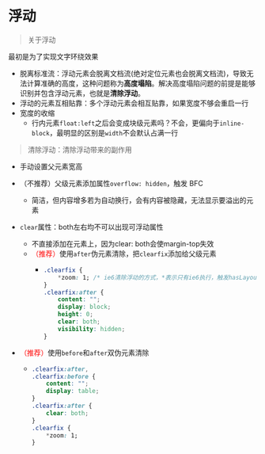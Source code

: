 
# 浮动

> 关于浮动

最初是为了实现文字环绕效果

- 脱离标准流：浮动元素会脱离文档流(绝对定位元素也会脱离文档流)，导致无法计算准确的高度，这种问题称为**高度塌陷**。解决高度塌陷问题的前提是能够识别并包含浮动元素，也就是**清除浮动**。
- 浮动的元素互相贴靠：多个浮动元素会相互贴靠，如果宽度不够会重启一行
- 宽度的收缩
  - 行内元素`float:left`之后会变成块级元素吗？不会，更偏向于`inline-block`，最明显的区别是`width`不会默认占满一行

> 清除浮动：清除浮动带来的副作用

- 手动设置父元素宽高
- （不推荐）父级元素添加属性`overflow: hidden`，触发 BFC

  - 简洁，但内容增多若为自动换行，会有内容被隐藏，无法显示要溢出的元素

- `clear`属性：both左右均不可以出现可浮动属性 
  - 不直接添加在元素上，因为clear: both会使margin-top失效
  - <span style="color: red;">（推荐）</span>使用`after`伪元素清除，把`clearfix`添加给父级元素
    - ```css
      .clearfix {
          *zoom: 1; /* ie6清除浮动的方式，*表示只有ie6执行，触发hasLayout */
      }
      .clearfix:after {
          content: "";
          display: block;
          height: 0;
          clear: both;
          visibility: hidden;
      }
      ```

- <span style="color: red;">（推荐）</span>使用`before`和`after`双伪元素清除

  - ```css
    .clearfix:after,
    .clearfix:before {
        content: "";
        display: table;
    }
    .clearfix:after {
        clear: both;
    }
    .clearfix {
        *zoom: 1;
    }
    ```
